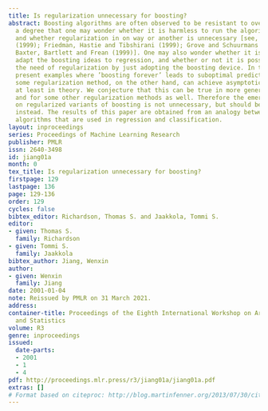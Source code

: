 ```yaml
---
title: Is regularization unnecessary for boosting?
abstract: Boosting algorithms are often observed to be resistant to overfitting, to
  a degree that one may wonder whether it is harmless to run the algorithms forever,
  and whether regularization in on way or another is unnecessary [see, e.g., Schapire
  (1999); Friedman, Hastie and Tibshirani (1999); Grove and Schuurmans (1998); Mason,
  Baxter, Bartlett and Frean (1999)]. One may also wonder whether it is possible to
  adapt the boosting ideas to regression, and whether or not it is possible to avoid
  the need of regularization by just adopting the boosting device. In this paper we
  present examples where ’boosting forever’ leads to suboptimal predictions; while
  some regularization method, on the other hand, can achieve asymptotic optimality,
  at least in theory. We conjecture that this can be true in more general situations,
  and for some other regularization methods as well. Therefore the emerging literature
  on regularized variants of boosting is not unnecessary, but should be encouraged
  instead. The results of this paper are obtained from an analogy between some boosting
  algorithms that are used in regression and classification.
layout: inproceedings
series: Proceedings of Machine Learning Research
publisher: PMLR
issn: 2640-3498
id: jiang01a
month: 0
tex_title: Is regularization unnecessary for boosting?
firstpage: 129
lastpage: 136
page: 129-136
order: 129
cycles: false
bibtex_editor: Richardson, Thomas S. and Jaakkola, Tommi S.
editor:
- given: Thomas S.
  family: Richardson
- given: Tommi S.
  family: Jaakkola
bibtex_author: Jiang, Wenxin
author:
- given: Wenxin
  family: Jiang
date: 2001-01-04
note: Reissued by PMLR on 31 March 2021.
address:
container-title: Proceedings of the Eighth International Workshop on Artificial Intelligence
  and Statistics
volume: R3
genre: inproceedings
issued:
  date-parts:
  - 2001
  - 1
  - 4
pdf: http://proceedings.mlr.press/r3/jiang01a/jiang01a.pdf
extras: []
# Format based on citeproc: http://blog.martinfenner.org/2013/07/30/citeproc-yaml-for-bibliographies/
---
```

